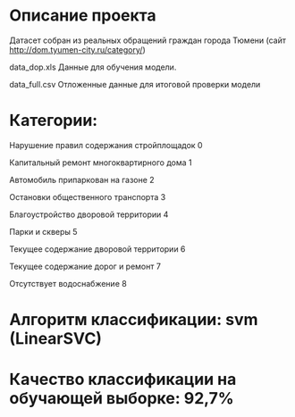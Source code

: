 # Описание проекта

Датасет собран из реальных обращений граждан города Тюмени (сайт http://dom.tyumen-city.ru/category/)

data_dop.xls Данные для обучения модели. 

data_full.csv Отложенные данные для итоговой проверки модели


# Категории:
Нарушение правил содержания стройплощадок 0

Капитальный ремонт многоквартирного дома 1

Автомобиль припаркован на газоне 2

Остановки общественного транспорта 3

Благоустройство дворовой территории 4

Парки и скверы 5

Текущее содержание дворовой территории 6

Текущее содержание дорог и ремонт 7

Отсутствует водоснабжение 8


# Алгоритм классификации: svm (LinearSVC)

# Качество классификации на обучающей выборке: 92,7%
